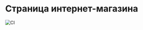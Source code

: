Страница интернет-магазина
===


![CI](https://github.com/markovanton1986/anim/actions/workflows/web.yml/badge.svg)

